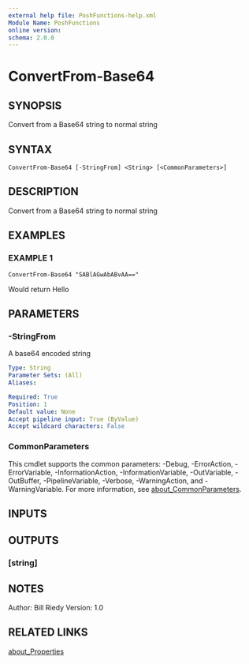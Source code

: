 ```yaml
---
external help file: PoshFunctions-help.xml
Module Name: PoshFunctions
online version:
schema: 2.0.0
---
```


# ConvertFrom-Base64

## SYNOPSIS
Convert from a Base64 string to normal string

## SYNTAX

```
ConvertFrom-Base64 [-StringFrom] <String> [<CommonParameters>]
```

## DESCRIPTION
Convert from a Base64 string to normal string

## EXAMPLES

### EXAMPLE 1
```
ConvertFrom-Base64 "SABlAGwAbABvAA=="
```

Would return
Hello

## PARAMETERS

### -StringFrom
A base64 encoded string

```yaml
Type: String
Parameter Sets: (All)
Aliases:

Required: True
Position: 1
Default value: None
Accept pipeline input: True (ByValue)
Accept wildcard characters: False
```

### CommonParameters
This cmdlet supports the common parameters: -Debug, -ErrorAction, -ErrorVariable, -InformationAction, -InformationVariable, -OutVariable, -OutBuffer, -PipelineVariable, -Verbose, -WarningAction, and -WarningVariable. For more information, see [about_CommonParameters](http://go.microsoft.com/fwlink/?LinkID=113216).

## INPUTS

## OUTPUTS

### [string]
## NOTES
Author:     Bill Riedy
Version:    1.0

## RELATED LINKS

[about_Properties]()

